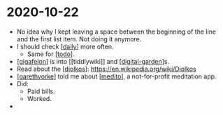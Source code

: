 # 2020-10-22

- No idea why I kept leaving a space between the beginning of the line and the first list item. Not doing it anymore.
- I should check [[daily]] more often.
  - Same for [[todo]].
- [[gigafelon]] is into [[tiddlywiki]] and [[digital-garden]]s.
- Read about the [[diolkos]]: https://en.wikipedia.org/wiki/Diolkos
- [[garethyorke]] told me about [[medito]], a not-for-profit meditation app.
- Did:
  - Paid bills.
  - Worked.
- 

[//begin]: # "Autogenerated link references for markdown compatibility"
[daily]: ../daily "Daily"
[todo]: ../todo "Todo"
[gigafelon]: ../gigafelon "Gigafelon"
[digital-garden]: ../digital-garden "Digital Garden"
[diolkos]: ../diolkos "Diolkos"
[garethyorke]: ../garethyorke "Garethyorke"
[medito]: ../medito "Medito"
[//end]: # "Autogenerated link references"